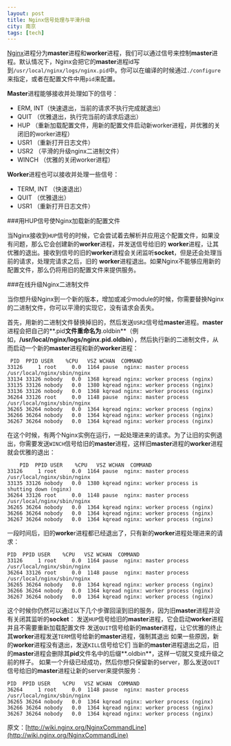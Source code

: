 ```yaml
---
layout: post
title: Nginx信号处理与平滑升级
city: 南京
tags: [tech]
---
```


[Nginx]进程分为**master**进程和**worker**进程，我们可以通过信号来控制**master**进程。默认情况下，Nginx会把它的**master**进程id写到`/usr/local/nginx/logs/nginx.pid`中。你可以在编译的时候通过`./configure`来指定，或者在配置文件中用`pid`来配置。

**Master**进程能够接收并处理如下的信号：

* ERM, INT（快速退出，当前的请求不执行完成就退出） 
* QUIT （优雅退出，执行完当前的请求后退出）
* HUP （重新加载配置文件，用新的配置文件启动新worker进程，并优雅的关闭旧的worker进程） 
* USR1 （重新打开日志文件） 
* USR2 （平滑的升级nginx二进制文件） 
* WINCH （优雅的关闭worker进程） 

**Worker**进程也可以接收并处理一些信号：

* TERM, INT （快速退出） 
* QUIT （优雅退出） 
* USR1 （重新打开日志文件） 


###用HUP信号使Nginx加载新的配置文件

当Nginx接收到`HUP`信号的时候，它会尝试着去解析并应用这个配置文件，如果没有问题，那么它会创建新的**worker**进程，并发送信号给旧的 **worker**进程，让其优雅的退出。接收到信号的旧的**worker**进程会关闭监听**socket**，但是还会处理当前的请求，处理完请求之后，旧的 **worker**进程退出。如果Nginx不能够应用新的配置文件，那么仍将用旧的配置文件来提供服务。

###在线升级Nginx二进制文件

当你想升级Nginx到一个新的版本，增加或减少module的时候，你需要替换Nginx的二进制文件，你可以平滑的实现它，没有请求会丢失。

首先，用新的二进制文件替换掉旧的，然后发送`USR2`信号给**master**进程。**master**进程会把自己的**.pid**文件重命名为**.oldbin**（例 如，**/usr/local/nginx/logs/nginx.pid.oldbin**），然后执行新的二进制文件，从而启动一个新的**master**进程和新的**worker**进程：

	 PID  PPID USER    %CPU   VSZ WCHAN  COMMAND
	33126     1 root     0.0  1164 pause  nginx: master process /usr/local/nginx/sbin/nginx
	33134 33126 nobody   0.0  1368 kqread nginx: worker process (nginx)
	33135 33126 nobody   0.0  1380 kqread nginx: worker process (nginx)
	33136 33126 nobody   0.0  1368 kqread nginx: worker process (nginx)
	36264 33126 root     0.0  1148 pause  nginx: master process /usr/local/nginx/sbin/nginx
	36265 36264 nobody   0.0  1364 kqread nginx: worker process (nginx)
	36266 36264 nobody   0.0  1364 kqread nginx: worker process (nginx)
	36267 36264 nobody   0.0  1364 kqread nginx: worker process (nginx)



在这个时候，有两个Nginx实例在运行，一起处理进来的请求。为了让旧的实例退出，你需要发送`WINCH`信号给旧的**master**进程，这样旧**master**进程的**worker**进程就会优雅的退出：

		PID  PPID USER    %CPU   VSZ WCHAN  COMMAND
	33126     1 root     0.0  1164 pause  nginx: master process /usr/local/nginx/sbin/nginx
	33135 33126 nobody   0.0  1380 kqread nginx: worker process is shutting down (nginx)
	36264 33126 root     0.0  1148 pause  nginx: master process /usr/local/nginx/sbin/nginx
	36265 36264 nobody   0.0  1364 kqread nginx: worker process (nginx)
	36266 36264 nobody   0.0  1364 kqread nginx: worker process (nginx)
	36267 36264 nobody   0.0  1364 kqread nginx: worker process (nginx)


一段时间后，旧的**worke**r进程都已经退出了，只有新的**worker**进程处理进来的请求：

	PID  PPID USER    %CPU   VSZ WCHAN  COMMAND
	33126     1 root     0.0  1164 pause  nginx: master process /usr/local/nginx/sbin/nginx
	36264 33126 root     0.0  1148 pause  nginx: master process /usr/local/nginx/sbin/nginx
	36265 36264 nobody   0.0  1364 kqread nginx: worker process (nginx)
	36266 36264 nobody   0.0  1364 kqread nginx: worker process (nginx)
	36267 36264 nobody   0.0  1364 kqread nginx: worker process (nginx)


这个时候你仍然可以通过以下几个步骤回滚到旧的服务，因为旧**master**进程并没有关闭其监听的**socket**： 发送`HUP`信号给旧的**master**进程，它会启动**worker**进程并且不需要重新加载配置文件 发送`QUIT`信号给新的**master**进程，让它优雅的终止其**worker**进程发送`TERM`信号给新的**master**进程，强制其退出 如果一些原因，新的**worker**进程没有退出，发送`KILL`信号给它们 当新的**master**进程退出之后，旧的**master**进程会删除其**pid**文件名中的后缀**.oldbin**，这样一切就又变成升级之前的样子。 如果一个升级已经成功，然后你想只保留新的server，那么发送`QUIT`信号给旧的**master**进程让新的server来提供服务：

	PID  PPID USER    %CPU   VSZ WCHAN  COMMAND
	36264     1 root     0.0  1148 pause  nginx: master process /usr/local/nginx/sbin/nginx
	36265 36264 nobody   0.0  1364 kqread nginx: worker process (nginx)
	36266 36264 nobody   0.0  1364 kqread nginx: worker process (nginx)
	36267 36264 nobody   0.0  1364 kqread nginx: worker process (nginx)


原文：[http://wiki.nginx.org/NginxCommandLine](http://wiki.nginx.org/NginxCommandLine)

[Nginx]: http://nginx.org/ "Nginx"
